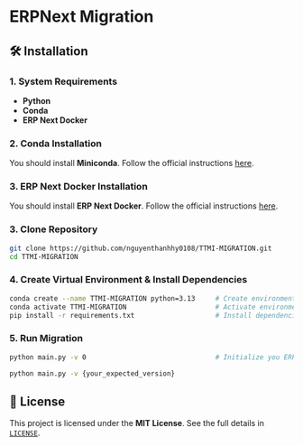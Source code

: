 # ERPNext Migration

## 🛠️ Installation

### 1. System Requirements
- **Python**
- **Conda**
- **ERP Next Docker**

### 2. Conda Installation
You should install **Miniconda**. Follow the official instructions [here](https://docs.conda.io/en/latest/miniconda.html).

### 3. ERP Next Docker Installation
You should install **ERP Next Docker**. Follow the official instructions [here](https://github.com/frappe/frappe_docker).

### 3. Clone Repository
```bash
git clone https://github.com/nguyenthanhhy0108/TTMI-MIGRATION.git
cd TTMI-MIGRATION
```

### 4. Create Virtual Environment & Install Dependencies
```bash
conda create --name TTMI-MIGRATION python=3.13     # Create environment
conda activate TTMI-MIGRATION                      # Activate environment
pip install -r requirements.txt                    # Install dependencies
```

### 5. Run Migration

```bash
python main.py -v 0                                # Initialize you ERP-NEXT version
```

```bash
python main.py -v {your_expected_version}
```

## 📜 License
This project is licensed under the **MIT License**. See the full details in [`LICENSE`](LICENSE).

